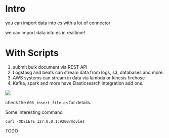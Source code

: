 # Intro

you can import data into es with a lot of connector

we can import data into es in realtime!

# With Scripts

1. submit bulk document via REST API
2. Logstasg and beats can stream data from logs, s3, databases and more.
3. AWS systems can stream in data via lambda or kinesis firehose
4. Kafka, spark and more have Elasticsearch integration add ons.

<img src='./assets/46_1.png'></img>

check the `006_insert_file.es` for details.

Some interesting command

`curl -XDELETE 127.0.0.1:9200/movies`

TODO